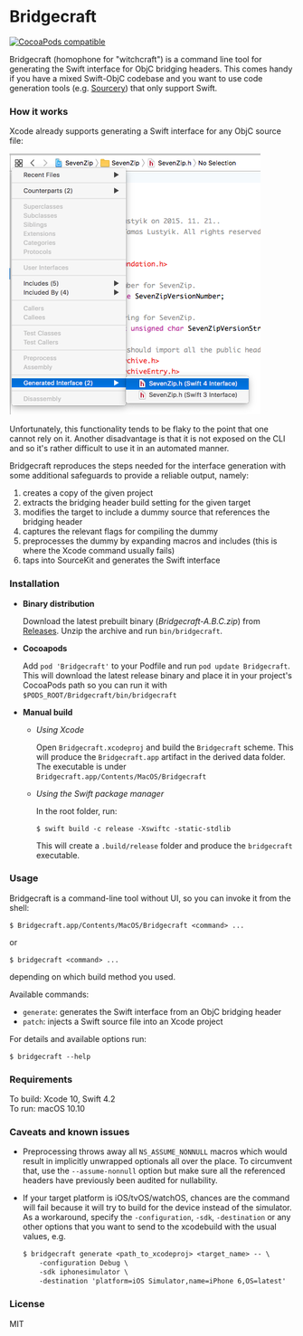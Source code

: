 # Bridgecraft

[![CocoaPods compatible](https://img.shields.io/cocoapods/v/Bridgecraft.svg)](https://cocoapods.org/pods/Bridgecraft)

Bridgecraft (homophone for "witchcraft") is a command line tool for generating the Swift interface for ObjC bridging headers. This comes handy if you have a mixed Swift-ObjC codebase and you want to use code generation tools (e.g. [Sourcery](https://github.com/krzysztofzablocki/Sourcery)) that only support Swift.

### How it works

Xcode already supports generating a Swift interface for any ObjC source file:

![](doc/xcode_generate_interface.png)

Unfortunately, this functionality tends to be flaky to the point that one cannot rely on it. Another disadvantage is that it is not exposed on the CLI and so it's rather difficult to use it in an automated manner.

Bridgecraft reproduces the steps needed for the interface generation with some additional safeguards to provide a reliable output, namely:

1. creates a copy of the given project
2. extracts the bridging header build setting for the given target
3. modifies the target to include a dummy source that references the bridging header
4. captures the relevant flags for compiling the dummy
5. preprocesses the dummy by expanding macros and includes (this is where the Xcode command usually fails)
6. taps into SourceKit and generates the Swift interface

### Installation

- **Binary distribution**

    Download the latest prebuilt binary (*Bridgecraft-A.B.C.zip*) from [Releases](https://github.com/lvsti/Bridgecraft/releases). Unzip the archive and run `bin/bridgecraft`.

- **Cocoapods**

    Add `pod 'Bridgecraft'` to your Podfile and run `pod update Bridgecraft`. This will download the latest release binary and place it in your project's CocoaPods path so you can run it with `$PODS_ROOT/Bridgecraft/bin/bridgecraft`

- **Manual build**

  - *Using Xcode*

      Open `Bridgecraft.xcodeproj` and build the `Bridgecraft` scheme. This will produce the `Bridgecraft.app` artifact in the derived data folder. The executable is under `Bridgecraft.app/Contents/MacOS/Bridgecraft`
  
  - *Using the Swift package manager*

      In the root folder, run:
      
      ```
      $ swift build -c release -Xswiftc -static-stdlib
      ```
      
      This will create a `.build/release` folder and produce the `bridgecraft` executable.

### Usage

Bridgecraft is a command-line tool without UI, so you can invoke it from the shell:

```
$ Bridgecraft.app/Contents/MacOS/Bridgecraft <command> ...
```

or 

```
$ bridgecraft <command> ...
```

depending on which build method you used.

Available commands:

- `generate`: generates the Swift interface from an ObjC bridging header
- `patch`: injects a Swift source file into an Xcode project

For details and available options run:

```
$ bridgecraft --help
```

### Requirements

To build: Xcode 10, Swift 4.2<br/>
To run: macOS 10.10

### Caveats and known issues

- Preprocessing throws away all `NS_ASSUME_NONNULL` macros which would result in implicitly unwrapped optionals all over the place. To circumvent that, use the `--assume-nonnull` option but make sure all the referenced headers have previously been audited for nullability.
- If your target platform is iOS/tvOS/watchOS, chances are the command will fail because it will try to build for the device instead of the simulator. As a workaround, specify the `-configuration`, `-sdk`, `-destination` or any other options that you want to send to the xcodebuild with the usual values, e.g. 

    ```
    $ bridgecraft generate <path_to_xcodeproj> <target_name> -- \
        -configuration Debug \
        -sdk iphonesimulator \
        -destination 'platform=iOS Simulator,name=iPhone 6,OS=latest'
    ```

### License

MIT
